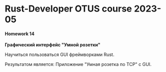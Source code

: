 # Rust-Developer OTUS course 2023-05

#### Homework 14


**Графический интерфейс "Умной розетки"**

Научиться пользоваться GUI фреймворками Rust.

Результатом является:
Приложение "Умная розетка по TCP" с GUI.

